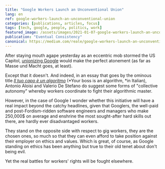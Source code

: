 ```yaml
---
title: "Google Workers Launch an Unconventional Union"
lang: en
ref: google-workers-launch-an-unconventional-union
categories: [publications, articles, focus]
tags: [tech, google, people, politics, work]
featured_image: /assets/images/2021-01-07-google-workers-launch-an-unconventional-union.jpg
publication: "Eventual Consistency"
canonical: https://medium.com/reale/google-workers-launch-an-unconventional-union-28b06305e776
---
```


After staying mouth agape yesterday as an eccentric mob stormed the US Capitol, [unionizing Google](https://www.vice.com/en/article/3an5q9/google-workers-publicly-launch-union%C3%B9) would make the perfect atonement (as far as Masse und Macht goes, at least).

Except that it doesn't. And indeed, in an essay that goes by the ominous title [*Il tuo capo è un algoritmo*](https://www.amazon.com/tuo-capo-algoritmo-disumano-Italian-ebook/dp/B08LH8TD3J/) (*Your boss is an algorithm, *in Italian), Antonio Aloisi and Valerio De Stefano do suggest some forms of "collective autonomy" whereby workers coordinate to fight their algorithmic master.

However, in the case of Google I wonder whether this initiative will have a real impact beyond the catchy headlines, given that Googlers, the well-paid and post-Fordism-ridden software engineers and managers who make 250,000$ on average and enshrine the most sought-after hard skills out there, are hardly ever disadvantaged workers.

They stand on the opposite side with respect to gig workers, they are the chosen ones, so much so that they can even afford to take position against their employer on ethics and values. Which is great, of course, as Google standing on ethics has been anything but true to their old tenet about don't being evil.

Yet the real battles for workers' rights will be fought elsewhere.
